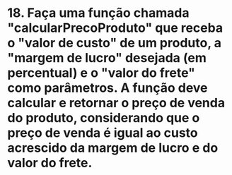 # 18. Faça uma função chamada "calcularPrecoProduto" que receba o "valor de custo" de um produto, a "margem de lucro" desejada (em percentual) e o "valor do frete" como parâmetros. A função deve calcular e retornar o preço de venda do produto, considerando que o preço de venda é igual ao custo acrescido da margem de lucro e do valor do frete. 
